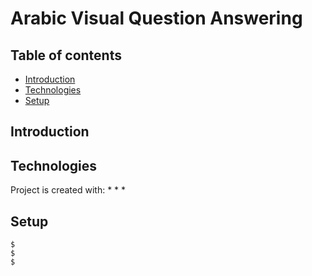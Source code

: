 # Arabic Visual Question Answering 

## Table of contents
* [Introduction](#introduction)
* [Technologies](#technologies)
* [Setup](#setup)

## Introduction

## Technologies
Project is created with:
* 
* 
* 
	
## Setup

```
$ 
$ 
$ 
```
